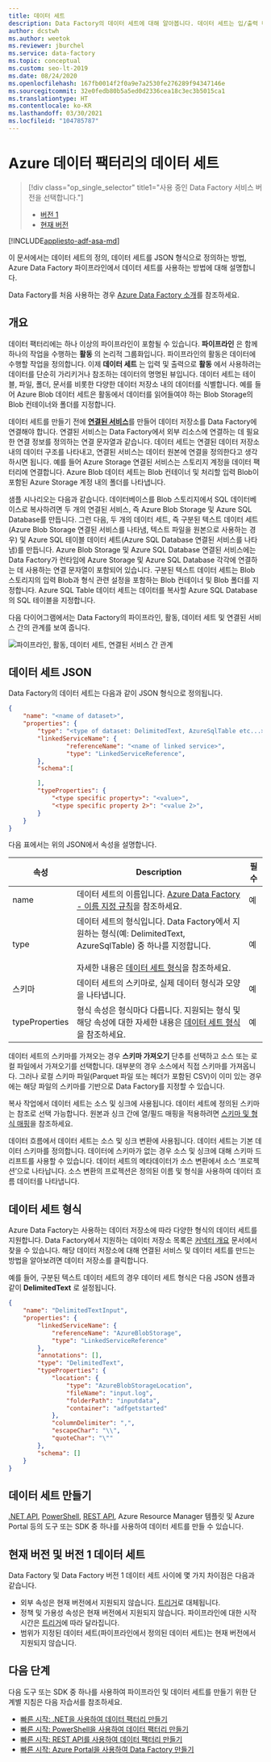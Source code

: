 ```yaml
---
title: 데이터 세트
description: Data Factory의 데이터 세트에 대해 알아봅니다. 데이터 세트는 입/출력 데이터를 나타냅니다.
author: dcstwh
ms.author: weetok
ms.reviewer: jburchel
ms.service: data-factory
ms.topic: conceptual
ms.custom: seo-lt-2019
ms.date: 08/24/2020
ms.openlocfilehash: 167fb0014f2f0a9e7a2530fe276289f94347146e
ms.sourcegitcommit: 32e0fedb80b5a5ed0d2336cea18c3ec3b5015ca1
ms.translationtype: HT
ms.contentlocale: ko-KR
ms.lasthandoff: 03/30/2021
ms.locfileid: "104785787"
---
```

# <a name="datasets-in-azure-data-factory"></a>Azure 데이터 팩터리의 데이터 세트
> [!div class="op_single_selector" title1="사용 중인 Data Factory 서비스 버전을 선택합니다."]
> * [버전 1](v1/data-factory-create-datasets.md)
> * [현재 버전](concepts-datasets-linked-services.md)

[!INCLUDE[appliesto-adf-asa-md](includes/appliesto-adf-asa-md.md)]


이 문서에서는 데이터 세트의 정의, 데이터 세트를 JSON 형식으로 정의하는 방법, Azure Data Factory 파이프라인에서 데이터 세트를 사용하는 방법에 대해 설명합니다.

Data Factory를 처음 사용하는 경우 [Azure Data Factory 소개](introduction.md)를 참조하세요.

## <a name="overview"></a>개요
데이터 팩터리에는 하나 이상의 파이프라인이 포함될 수 있습니다. **파이프라인** 은 함께 하나의 작업을 수행하는 **활동** 의 논리적 그룹화입니다. 파이프라인의 활동은 데이터에 수행할 작업을 정의합니다. 이제 **데이터 세트** 는 입력 및 출력으로 **활동** 에서 사용하려는 데이터를 단순히 가리키거나 참조하는 데이터의 명명된 뷰입니다. 데이터 세트는 테이블, 파일, 폴더, 문서를 비롯한 다양한 데이터 저장소 내의 데이터를 식별합니다. 예를 들어 Azure Blob 데이터 세트은 활동에서 데이터를 읽어들여야 하는 Blob Storage의 Blob 컨테이너와 폴더를 지정합니다.

데이터 세트를 만들기 전에 [**연결된 서비스**](concepts-linked-services.md)를 만들어 데이터 저장소를 Data Factory에 연결해야 합니다. 연결된 서비스는 Data Factory에서 외부 리소스에 연결하는 데 필요한 연결 정보를 정의하는 연결 문자열과 같습니다. 데이터 세트는 연결된 데이터 저장소 내의 데이터 구조를 나타내고, 연결된 서비스는 데이터 원본에 연결을 정의한다고 생각하시면 됩니다. 예를 들어 Azure Storage 연결된 서비스는 스토리지 계정을 데이터 팩터리에 연결합니다. Azure Blob 데이터 세트는 Blob 컨테이너 및 처리할 입력 Blob이 포함된 Azure Storage 계정 내의 폴더를 나타냅니다.

샘플 시나리오는 다음과 같습니다. 데이터베이스를 Blob 스토리지에서 SQL 데이터베이스로 복사하려면 두 개의 연결된 서비스, 즉 Azure Blob Storage 및 Azure SQL Database를 만듭니다. 그런 다음, 두 개의 데이터 세트, 즉 구분된 텍스트 데이터 세트(Azure Blob Storage 연결된 서비스를 나타냄, 텍스트 파일을 원본으로 사용하는 경우) 및 Azure SQL 테이블 데이터 세트(Azure SQL Database 연결된 서비스를 나타냄)를 만듭니다. Azure Blob Storage 및 Azure SQL Database 연결된 서비스에는 Data Factory가 런타임에 Azure Storage 및 Azure SQL Database 각각에 연결하는 데 사용하는 연결 문자열이 포함되어 있습니다. 구분된 텍스트 데이터 세트는 Blob 스토리지의 입력 Blob과 형식 관련 설정을 포함하는 Blob 컨테이너 및 Blob 폴더를 지정합니다. Azure SQL Table 데이터 세트는 데이터를 복사할 Azure SQL Database의 SQL 테이블을 지정합니다.

다음 다이어그램에서는 Data Factory의 파이프라인, 활동, 데이터 세트 및 연결된 서비스 간의 관계를 보여 줍니다.

![파이프라인, 활동, 데이터 세트, 연결된 서비스 간 관계](media/concepts-datasets-linked-services/relationship-between-data-factory-entities.png)


## <a name="dataset-json"></a>데이터 세트 JSON
Data Factory의 데이터 세트는 다음과 같이 JSON 형식으로 정의됩니다.

```json
{
    "name": "<name of dataset>",
    "properties": {
        "type": "<type of dataset: DelimitedText, AzureSqlTable etc...>",
        "linkedServiceName": {
                "referenceName": "<name of linked service>",
                "type": "LinkedServiceReference",
        },
        "schema":[

        ],
        "typeProperties": {
            "<type specific property>": "<value>",
            "<type specific property 2>": "<value 2>",
        }
    }
}
```
다음 표에서는 위의 JSON에서 속성을 설명합니다.

속성 | Description | 필수 |
-------- | ----------- | -------- |
name | 데이터 세트의 이름입니다. [Azure Data Factory - 이름 지정 규칙](naming-rules.md)을 참조하세요. |  예 |
type | 데이터 세트의 형식입니다. Data Factory에서 지원하는 형식(예: DelimitedText, AzureSqlTable) 중 하나를 지정합니다. <br/><br/>자세한 내용은 [데이터 세트 형식](#dataset-type)을 참조하세요. | 예 |
스키마 | 데이터 세트의 스키마로, 실제 데이터 형식과 모양을 나타냅니다. | 예 |
typeProperties | 형식 속성은 형식마다 다릅니다. 지원되는 형식 및 해당 속성에 대한 자세한 내용은 [데이터 세트 형식](#dataset-type)을 참조하세요. | 예 |

데이터 세트의 스키마를 가져오는 경우 **스키마 가져오기** 단추를 선택하고 소스 또는 로컬 파일에서 가져오기를 선택합니다. 대부분의 경우 소스에서 직접 스키마를 가져옵니다. 그러나 로컬 스키마 파일(Parquet 파일 또는 헤더가 포함된 CSV)이 이미 있는 경우에는 해당 파일의 스키마를 기반으로 Data Factory를 지정할 수 있습니다.

복사 작업에서 데이터 세트는 소스 및 싱크에 사용됩니다. 데이터 세트에 정의된 스키마는 참조로 선택 가능합니다. 원본과 싱크 간에 열/필드 매핑을 적용하려면 [스키마 및 형식 매핑](copy-activity-schema-and-type-mapping.md)을 참조하세요.

데이터 흐름에서 데이터 세트는 소스 및 싱크 변환에 사용됩니다. 데이터 세트는 기본 데이터 스키마를 정의합니다. 데이터에 스키마가 없는 경우 소스 및 싱크에 대해 스키마 드리프트를 사용할 수 있습니다. 데이터 세트의 메타데이터가 소스 변환에서 소스 ‘프로젝션’으로 나타납니다. 소스 변환의 프로젝션은 정의된 이름 및 형식을 사용하여 데이터 흐름 데이터를 나타냅니다.

## <a name="dataset-type"></a>데이터 세트 형식

Azure Data Factory는 사용하는 데이터 저장소에 따라 다양한 형식의 데이터 세트를 지원합니다. Data Factory에서 지원하는 데이터 저장소 목록은 [커넥터 개요](connector-overview.md) 문서에서 찾을 수 있습니다. 해당 데이터 저장소에 대해 연결된 서비스 및 데이터 세트를 만드는 방법을 알아보려면 데이터 저장소를 클릭합니다.

예를 들어, 구분된 텍스트 데이터 세트의 경우 데이터 세트 형식은 다음 JSON 샘플과 같이 **DelimitedText** 로 설정됩니다.

```json
{
    "name": "DelimitedTextInput",
    "properties": {
        "linkedServiceName": {
            "referenceName": "AzureBlobStorage",
            "type": "LinkedServiceReference"
        },
        "annotations": [],
        "type": "DelimitedText",
        "typeProperties": {
            "location": {
                "type": "AzureBlobStorageLocation",
                "fileName": "input.log",
                "folderPath": "inputdata",
                "container": "adfgetstarted"
            },
            "columnDelimiter": ",",
            "escapeChar": "\\",
            "quoteChar": "\""
        },
        "schema": []
    }
}
```

## <a name="create-datasets"></a>데이터 세트 만들기
[.NET API](quickstart-create-data-factory-dot-net.md), [PowerShell](quickstart-create-data-factory-powershell.md), [REST API](quickstart-create-data-factory-rest-api.md), Azure Resource Manager 템플릿 및 Azure Portal 등의 도구 또는 SDK 중 하나를 사용하여 데이터 세트를 만들 수 있습니다.

## <a name="current-version-vs-version-1-datasets"></a>현재 버전 및 버전 1 데이터 세트

Data Factory 및 Data Factory 버전 1 데이터 세트 사이에 몇 가지 차이점은 다음과 같습니다.

- 외부 속성은 현재 버전에서 지원되지 않습니다. [트리거](concepts-pipeline-execution-triggers.md)로 대체됩니다.
- 정책 및 가용성 속성은 현재 버전에서 지원되지 않습니다. 파이프라인에 대한 시작 시간은 [트리거](concepts-pipeline-execution-triggers.md)에 따라 달라집니다.
- 범위가 지정된 데이터 세트(파이프라인에서 정의된 데이터 세트)는 현재 버전에서 지원되지 않습니다.

## <a name="next-steps"></a>다음 단계
다음 도구 또는 SDK 중 하나를 사용하여 파이프라인 및 데이터 세트를 만들기 위한 단계별 지침은 다음 자습서를 참조하세요.

- [빠른 시작: .NET을 사용하여 데이터 팩터리 만들기](quickstart-create-data-factory-dot-net.md)
- [빠른 시작: PowerShell을 사용하여 데이터 팩터리 만들기](quickstart-create-data-factory-powershell.md)
- [빠른 시작: REST API를 사용하여 데이터 팩터리 만들기](quickstart-create-data-factory-rest-api.md)
- [빠른 시작: Azure Portal을 사용하여 Data Factory 만들기](quickstart-create-data-factory-portal.md)
